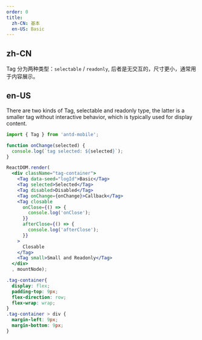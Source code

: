 ```yaml
---
order: 0
title:
  zh-CN: 基本
  en-US: Basic
---
```


## zh-CN

Tag 分为两种类型：`selectable` / `readonly`, 后者是无交互的，尺寸更小，通常用于内容展示。

## en-US

There are two kinds of Tag, selectable and readonly type, the latter is a smaller tag without interactive behavior, which is typically used for display content.

````jsx
import { Tag } from 'antd-mobile';

function onChange(selected) {
  console.log(`tag selected: ${selected}`);
}

ReactDOM.render(
  <div className="tag-container">
    <Tag data-seed="logId">Basic</Tag>
    <Tag selected>Selected</Tag>
    <Tag disabled>Disabled</Tag>
    <Tag onChange={onChange}>Callback</Tag>
    <Tag closable
      onClose={() => {
        console.log('onClose');
      }}
      afterClose={() => {
        console.log('afterClose');
      }}
    >
      Closable
    </Tag>
    <Tag small>Small and Readonly</Tag>
  </div>
  , mountNode);
````

````css
.tag-container{
  display: flex;
  padding-top: 9px;
  flex-direction: row;
  flex-wrap: wrap;
}
.tag-container > div {
  margin-left: 9px;
  margin-bottom: 9px;
}
````

